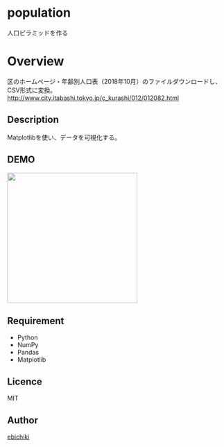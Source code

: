 # population

人口ピラミッドを作る

# Overview

区のホームページ・年齢別人口表（2018年10月）のファイルダウンロードし、CSV形式に変換。
http://www.city.itabashi.tokyo.jp/c_kurashi/012/012082.html

## Description
Matplotlibを使い、データを可視化する。

## DEMO
<img src="https://user-images.githubusercontent.com/40317899/49519927-81949e00-f8e5-11e8-994b-597a54a00aca.png" width="300">

## Requirement
- Python
- NumPy
- Pandas
- Matplotlib

## Licence
MIT

## Author
[ebichiki](https://github.com/ebichiki)